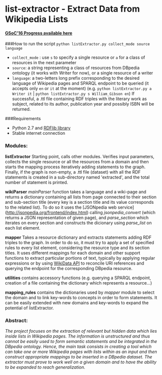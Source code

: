 # list-extractor - Extract Data from Wikipedia Lists

#### [GSoC'16 Progress available here](https://github.com/dbpedia/extraction-framework/wiki/GSoC_2016_Progress_Federica)



###How to run the script
`python listExtractor.py collect_mode source language`
* `collect_mode` : use `s` to specify a single resource or `a` for a class of resources in the next parameter
* `source`: a string representing a class of resources from DBpedia ontology (it works with Writer for now), or a single resource of a writer
* `language`: a two-letters long prefix corresponding to the desired language of Wikipedia pages and SPARQL endpoint to be queried (it accepts only `en` or `it` at the moment)
(e.g. `python listExtractor.py a Writer it`  | `python listExtractor.py s William_Gibson en`)
If successful, a .ttl file containing RDF triples with the literary work as subject, related to its author, publication year and possibly ISBN will be returned.

###Requirements
* Python 2.7 and [RDFlib library](http://rdflib.readthedocs.io/en/stable/gettingstarted.html)
* Stable internet connection

### Modules:
**listExtractor** Starting point, calls other modules. Verifies input parameters, collects the single resource or all the resources from a domain and then starts the mapping process iteratively adding statements to the graph. Finally, if the graph is non-empty, a .ttl file (dataset) with all the RDF statements is created in a sub-directory named 'extracted', and the total number of statement is printed.
 
**wikiParser** _mainParser_ function takes a language and a wiki-page and returns a dictionary containing all lists from page connected to their section and sub-section title (every key is a section title and its value corresponds to the related list). To do so it uses the [JSONpedia web service] (http://jsonpedia.org/frontend/index.html) calling _jsonpedia_convert_ (which returns a JSON representation of given page), and _parse_section_ which iterates on every section and constructs the dicionary using _parse_list_ on each list element. 

**mapper** Takes a resource dictionary and extracts statements adding RDF triples to the graph. In order to do so, it must try to apply a set of specified rules to every list element, considering the resource type and its section titles. It uses different mappings for each domain and other support functions to extract particular portions of text, typically by applying regular expressions or by using [WikiData API](https://www.wikidata.org/w/api.php) to reconcile URI references and querying the endpoint for the corresponding DBpedia resource.

**utilities** contains accessory functions (e.g. querying a SPARQL endpoint, creation of a file containing the dictionary which represents a resource...)

**mapping_rules** contains the dictionaries used by _mapper_ module to select the domain and to link key-words to concepts in order to form statements. It can be easily extended with new domains and key-words to expand the potential of listExtractor.

### Abstract:
 _The project focuses on the extraction of relevant but hidden data which lies inside lists in Wikipedia pages. The information is unstructured and thus cannot be easily used to form semantic statements and be integrated in the DBpedia ontology. Hence, the main task consists in creating a tool which can take one or more Wikipedia pages with lists within as an input and then construct appropriate mappings to be inserted in a DBpedia dataset. The extractor must prove to work well on a given domain and to have the ability to be expanded to reach generalization._